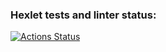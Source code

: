 ### Hexlet tests and linter status:
[![Actions Status](https://github.com/webdesignmind/frontend-project-44/workflows/hexlet-check/badge.svg)](https://github.com/webdesignmind/frontend-project-44/actions)